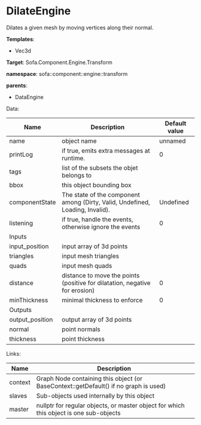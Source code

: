 # DilateEngine

Dilates a given mesh by moving vertices along their normal.


__Templates__:
- Vec3d

__Target__: Sofa.Component.Engine.Transform

__namespace__: sofa::component::engine::transform

__parents__: 
- DataEngine

Data: 

<table>
<thead>
    <tr>
        <th>Name</th>
        <th>Description</th>
        <th>Default value</th>
    </tr>
</thead>
<tbody>
	<tr>
		<td>name</td>
		<td>
object name
</td>
		<td>unnamed</td>
	</tr>
	<tr>
		<td>printLog</td>
		<td>
if true, emits extra messages at runtime.
</td>
		<td>0</td>
	</tr>
	<tr>
		<td>tags</td>
		<td>
list of the subsets the objet belongs to
</td>
		<td></td>
	</tr>
	<tr>
		<td>bbox</td>
		<td>
this object bounding box
</td>
		<td></td>
	</tr>
	<tr>
		<td>componentState</td>
		<td>
The state of the component among (Dirty, Valid, Undefined, Loading, Invalid).
</td>
		<td>Undefined</td>
	</tr>
	<tr>
		<td>listening</td>
		<td>
if true, handle the events, otherwise ignore the events
</td>
		<td>0</td>
	</tr>
	<tr>
		<td colspan="3">Inputs</td>
	</tr>
	<tr>
		<td>input_position</td>
		<td>
input array of 3d points
</td>
		<td></td>
	</tr>
	<tr>
		<td>triangles</td>
		<td>
input mesh triangles
</td>
		<td></td>
	</tr>
	<tr>
		<td>quads</td>
		<td>
input mesh quads
</td>
		<td></td>
	</tr>
	<tr>
		<td>distance</td>
		<td>
distance to move the points (positive for dilatation, negative for erosion)
</td>
		<td>0</td>
	</tr>
	<tr>
		<td>minThickness</td>
		<td>
minimal thickness to enforce
</td>
		<td>0</td>
	</tr>
	<tr>
		<td colspan="3">Outputs</td>
	</tr>
	<tr>
		<td>output_position</td>
		<td>
output array of 3d points
</td>
		<td></td>
	</tr>
	<tr>
		<td>normal</td>
		<td>
point normals
</td>
		<td></td>
	</tr>
	<tr>
		<td>thickness</td>
		<td>
point thickness
</td>
		<td></td>
	</tr>

</tbody>
</table>

Links: 

| Name | Description |
| ---- | ----------- |
|context|Graph Node containing this object (or BaseContext::getDefault() if no graph is used)|
|slaves|Sub-objects used internally by this object|
|master|nullptr for regular objects, or master object for which this object is one sub-objects|



